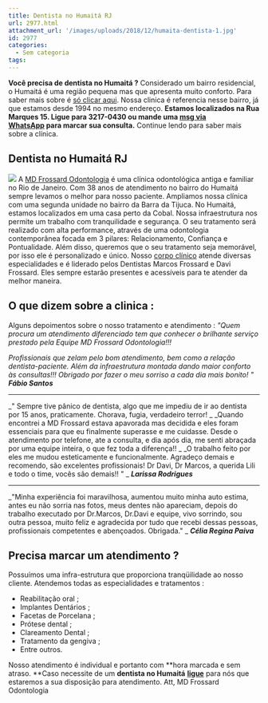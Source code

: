 ```yaml
---
title: Dentista no Humaitá RJ
url: 2977.html
attachment_url: '/images/uploads/2018/12/humaita-dentista-1.jpg'
id: 2977
categories:
  - Sem categoria
tags:
---
```


**Você precisa de dentista no Humaitá ?** Considerado um bairro residencial, o Humaitá é uma região pequena mas que apresenta muito conforto. Para saber mais sobre é [só clicar aqui](https://pt.wikipedia.org/wiki/Humaitá_(bairro_do_Rio_de_Janeiro)). Nossa clinica é referencia nesse bairro, já que estamos desde 1994 no mesmo endereço. **Estamos localizados na Rua Marques 15. Ligue para 3217-0430 ou mande uma [msg via WhatsApp](https://api.whatsapp.com/send?phone=55021976637803) para marcar sua consulta.** Continue lendo para saber mais sobre a clínica.

Dentista no Humaitá RJ
----------------------

![](/images/uploads/2018/12/Dentista-no-humaita.jpg) A [MD Frossard Odontologia](/estrutura/) é uma clínica odontológica antiga e familiar no Rio de Janeiro. Com 38 anos de atendimento no bairro do Humaitá sempre levamos o melhor para nosso paciente. Ampliamos nossa clínica com uma segunda unidade no bairro da Barra da Tijuca. No Humaitá, estamos localizados em uma casa perto da Cobal. Nossa infraestrutura nos permite um trabalho com tranquilidade e segurança. O seu tratamento será realizado com alta performance, através de uma odontologia contemporânea focada em 3 pilares: Relacionamento, Confiança e Pontualidade. Além disso, queremos que o seu tratamento seja memorável, por isso ele é personalizado e único. Nosso [corpo clínico](/equipe/) atende diversas especialidades e é liderado pelos Dentistas Marcos Frossard e Davi Frossard. Eles sempre estarão presentes e acessíveis para te atender da melhor maneira.

O que dizem sobre a clinica :
-----------------------------

Alguns depoimentos sobre o nosso tratamento e atendimento : _"Quem procura um atendimento diferenciado tem que conhecer o brilhante serviço prestado pela Equipe MD Frossard Odontologia!!!_

_Profissionais que zelam pelo bom atendimento, bem como a relação dentista-paciente. Além da infraestrutura montada dando maior conforto às consultas!!! Obrigado por fazer o meu sorriso a cada dia mais bonito! "_ _**Fábio Santos**_

* * *

_" Sempre tive pânico de dentista, algo que me impediu de ir ao dentista por 15 anos, praticamente. Chorava, fugia, verdadeiro terror! _ _Quando encontrei a MD Frossard estava apavorada mas decidida e eles foram essenciais para que eu finalmente superasse e me cuidasse. Desde o atendimento por telefone, ate a consulta, e dia após dia, me senti abraçada por uma equipe inteira, o que fez toda a diferença!! _ _O trabalho feito por eles me mudou esteticamente e funcionalmente. Agradeço demais e recomendo, são excelentes profissionais! Dr Davi, Dr Marcos, a querida Lili e todo o time, vocês são demais!! " _ _**Larissa Rodrigues**_

* * *

_"Minha experiência foi maravilhosa, aumentou muito minha auto estima, antes eu não sorria nas fotos, meus dentes não apareciam, depois do trabalho executado por Dr.Marcos, Dr.Davi e equipe, vivo sorrindo, sou outra pessoa, muito feliz e agradecida por tudo que recebi dessas pessoas, profissionais competentes e abençoados. Obrigada." _ **_Célia Regina Paiva_**

Precisa marcar um atendimento ?
-------------------------------

Possuímos uma infra-estrutura que proporciona tranqüilidade ao nosso cliente. Atendemos todas as especialidades e tratamentos :

*   Reabilitação oral ;
*   Implantes Dentários ;
*   Facetas de Porcelana ;
*   Prótese dental ;
*   Clareamento Dental ;
*   Tratamento da gengiva ;
*   Entre outros.

Nosso atendimento é individual e portanto com **hora marcada e sem atraso. **Caso necessite de um **dentista no Humaitá** **[ligue](https://www.mdfrossard.com.br/contato/ "Contato")** para nós que estaremos a sua disposição para atendimento. Att, MD Frossard Odontologia